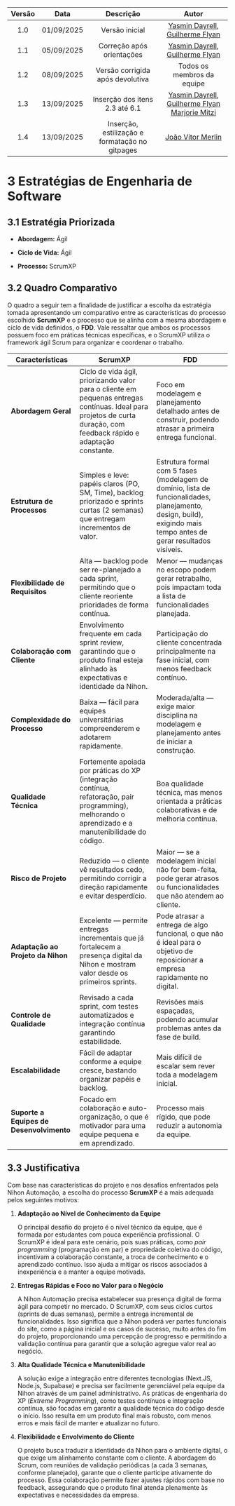 | Versão | Data | Descrição  | Autor    |   
| :-----: | :----: | :----------: | :------------: |
| 1.0 | 01/09/2025 | Versão inicial | [Yasmin Dayrell](https://github.com/YasminDayrell), [Guilherme Flyan](https://github.com/GFlyan)|
| 1.1 | 05/09/2025 | Correção após orientações | [Yasmin Dayrell](https://github.com/YasminDayrell), [Guilherme Flyan](https://github.com/GFlyan)|
| 1.2 | 08/09/2025 | Versão corrigida após devolutiva | Todos os membros da equipe|
| 1.3 | 13/09/2025 | Inserção dos itens 2.3 até 6.1 | [Yasmin Dayrell](https://github.com/YasminDayrell), [Guilherme Flyan](https://github.com/GFlyan) [Marjorie Mitzi](https://github.com/Marjoriemitzi) |
| 1.4 | 13/09/2025 | Inserção, estilização e formatação no gitpages | [João Vitor Merlin](https://github.com/jvopBR) |

# 3 Estratégias de Engenharia de Software

## 3.1 Estratégia Priorizada
- **Abordagem:** Ágil
  
- **Ciclo de Vida:** Ágil
  
- **Processo:** ScrumXP  

## 3.2 Quadro Comparativo

O quadro a seguir tem a finalidade de justificar a escolha da estratégia tomada apresentando um comparativo entre as características do processo escolhido **ScrumXP** e o processo que se alinha com a mesma abordagem e ciclo de vida definidos, o **FDD**. Vale ressaltar que ambos os processos possuem foco em práticas técnicas específicas, e o ScrumXP utiliza o framework ágil Scrum para organizar e coordenar o trabalho.

| **Características** | **ScrumXP** | **FDD** |
|----------------------|-------------|---------|
| **Abordagem Geral** | Ciclo de vida ágil, priorizando valor para o cliente em pequenas entregas contínuas. Ideal para projetos de curta duração, com feedback rápido e adaptação constante. | Foco em modelagem e planejamento detalhado antes de construir, podendo atrasar a primeira entrega funcional. |
| **Estrutura de Processos** | Simples e leve: papéis claros (PO, SM, Time), backlog priorizado e sprints curtas (2 semanas) que entregam incrementos de valor. | Estrutura formal com 5 fases (modelagem de domínio, lista de funcionalidades, planejamento, design, build), exigindo mais tempo antes de gerar resultados visíveis. |
| **Flexibilidade de Requisitos** | Alta — backlog pode ser re-planejado a cada sprint, permitindo que o cliente reoriente prioridades de forma contínua. | Menor — mudanças no escopo podem gerar retrabalho, pois impactam toda a lista de funcionalidades planejada. |
| **Colaboração com Cliente** | Envolvimento frequente em cada sprint review, garantindo que o produto final esteja alinhado às expectativas e identidade da Nihon. | Participação do cliente concentrada principalmente na fase inicial, com menos feedback contínuo. |
| **Complexidade do Processo** | Baixa — fácil para equipes universitárias compreenderem e adotarem rapidamente. | Moderada/alta — exige maior disciplina na modelagem e planejamento antes de iniciar a construção. |
| **Qualidade Técnica** | Fortemente apoiada por práticas do XP (integração contínua, refatoração, pair programming), melhorando o aprendizado e a manutenibilidade do código. | Boa qualidade técnica, mas menos orientada a práticas colaborativas e de melhoria contínua. |
| **Risco de Projeto** | Reduzido — o cliente vê resultados cedo, permitindo corrigir a direção rapidamente e evitar desperdício. | Maior — se a modelagem inicial não for bem-feita, pode gerar atrasos ou funcionalidades que não atendem ao cliente. |
| **Adaptação ao Projeto da Nihon** | Excelente — permite entregas incrementais que já fortalecem a presença digital da Nihon e mostram valor desde os primeiros sprints. | Pode atrasar a entrega de algo funcional, o que não é ideal para o objetivo de reposicionar a empresa rapidamente no digital. |
| **Controle de Qualidade** | Revisado a cada sprint, com testes automatizados e integração contínua garantindo estabilidade. | Revisões mais espaçadas, podendo acumular problemas antes da fase de build. |
| **Escalabilidade** | Fácil de adaptar conforme a equipe cresce, bastando organizar papéis e backlog. | Mais difícil de escalar sem rever toda a modelagem inicial. |
| **Suporte a Equipes de Desenvolvimento** | Focado em colaboração e auto-organização, o que é motivador para uma equipe pequena e em aprendizado. | Processo mais rígido, que pode reduzir a autonomia da equipe. |

## 3.3 Justificativa
Com base nas características do projeto e nos desafios enfrentados pela Nihon Automação, a escolha do processo **ScrumXP** é a mais adequada pelos seguintes motivos:

1. **Adaptação ao Nível de Conhecimento da Equipe**
 
   O principal desafio do projeto é o nível técnico da equipe, que é formada por estudantes com pouca experiência profissional. O ScrumXP é ideal para este cenário, pois suas práticas, como *pair programming* (programação em par) e propriedade coletiva do código, incentivam a colaboração constante, a troca de conhecimento e o aprendizado contínuo. Isso ajuda a mitigar os riscos associados à inexperiência e a manter a equipe motivada.

3. **Entregas Rápidas e Foco no Valor para o Negócio**
 
   A Nihon Automação precisa estabelecer sua presença digital de forma ágil para competir no mercado. O ScrumXP, com seus ciclos curtos (sprints de duas semanas), permite a entrega incremental de funcionalidades. Isso significa que a Nihon poderá ver partes funcionais do site, como a página inicial e os casos de sucesso, muito antes do fim do projeto, proporcionando uma percepção de progresso e permitindo a validação contínua para garantir que a solução agregue valor real ao negócio.

4. **Alta Qualidade Técnica e Manutenibilidade**
  
   A solução exige a integração entre diferentes tecnologias (Next.JS, Node.js, Supabase) e precisa ser facilmente gerenciável pela equipe da Nihon através de um painel administrativo. As práticas de engenharia do XP (*Extreme Programming*), como testes contínuos e integração contínua, são focadas em garantir a qualidade técnica do código desde o início. Isso resulta em um produto final mais robusto, com menos erros e mais fácil de manter e atualizar no futuro.

6. **Flexibilidade e Envolvimento do Cliente**
 
   O projeto busca traduzir a identidade da Nihon para o ambiente digital, o que exige um alinhamento constante com o cliente. A abordagem do Scrum, com reuniões de validação periódicas (a cada 3 semanas, conforme planejado), garante que o cliente participe ativamente do processo. Essa colaboração permite fazer ajustes rápidos com base no feedback, assegurando que o produto final atenda plenamente às expectativas e necessidades da empresa.
